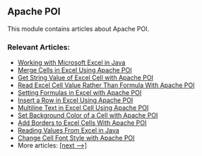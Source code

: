 ## Apache POI

This module contains articles about Apache POI.

### Relevant Articles:

- [Working with Microsoft Excel in Java](https://www.baeldung.com/java-microsoft-excel)
- [Merge Cells in Excel Using Apache POI](https://www.baeldung.com/java-apache-poi-merge-cells)
- [Get String Value of Excel Cell with Apache POI](https://www.baeldung.com/java-apache-poi-cell-string-value)
- [Read Excel Cell Value Rather Than Formula With Apache POI](https://www.baeldung.com/apache-poi-read-cell-value-formula)
- [Setting Formulas in Excel with Apache POI](https://www.baeldung.com/java-apache-poi-set-formulas)
- [Insert a Row in Excel Using Apache POI](https://www.baeldung.com/apache-poi-insert-excel-row)
- [Multiline Text in Excel Cell Using Apache POI](https://www.baeldung.com/apache-poi-write-multiline-text)
- [Set Background Color of a Cell with Apache POI](https://www.baeldung.com/apache-poi-background-color)
- [Add Borders to Excel Cells With Apache POI](https://www.baeldung.com/apache-poi-add-borders)
- [Reading Values From Excel in Java](https://www.baeldung.com/java-read-dates-excel)
- [Change Cell Font Style with Apache POI](https://www.baeldung.com/apache-poi-change-cell-font)
- More articles: [[next -->]](../apache-poi-2)

